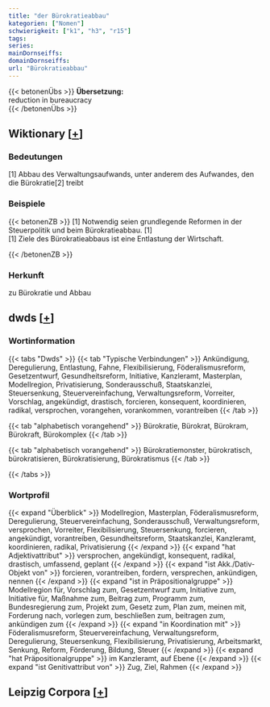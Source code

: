 ```yaml
---
title: "der Bürokratieabbau"
kategorien: ["Nomen"]
schwierigkeit: ["k1", "h3", "r15"]
tags:
series:
mainDornseiffs:
domainDornseiffs:
url: "Bürokratieabbau"
---
```


{{< betonenÜbs >}}
**Übersetzung:**  
reduction in bureaucracy  
{{< /betonenÜbs >}}

## Wiktionary [[+](https://de.wiktionary.org/wiki/Bürokratieabbau)]

### Bedeutungen
[1] Abbau des Verwaltungsaufwands, unter anderem des Aufwandes, den die Bürokratie[2] treibt  

### Beispiele
{{< betonenZB >}}
[1] Notwendig seien grundlegende Reformen in der Steuerpolitik und beim Bürokratieabbau. [1]  
[1] Ziele des Bürokratieabbaus ist eine Entlastung der Wirtschaft.  

{{< /betonenZB >}}
### Herkunft
zu Bürokratie und Abbau  



## dwds [[+](https://www.dwds.de/wb/Bürokratieabbau)]

### Wortinformation
{{< tabs "Dwds" >}}
{{< tab "Typische Verbindungen" >}}
Ankündigung, Deregulierung, Entlastung, Fahne, Flexibilisierung, Föderalismusreform, Gesetzentwurf, Gesundheitsreform, Initiative, Kanzleramt, Masterplan, Modellregion, Privatisierung, Sonderausschuß, Staatskanzlei, Steuersenkung, Steuervereinfachung, Verwaltungsreform, Vorreiter, Vorschlag, angekündigt, drastisch, forcieren, konsequent, koordinieren, radikal, versprochen, vorangehen, vorankommen, vorantreiben
{{< /tab >}}

{{< tab "alphabetisch vorangehend" >}}
Bürokratie, Bürokrat, Bürokram, Bürokraft, Bürokomplex
{{< /tab >}}

{{< tab "alphabetisch vorangehend" >}}
Bürokratiemonster, bürokratisch, bürokratisieren, Bürokratisierung, Bürokratismus
{{< /tab >}}

{{< /tabs >}}

### Wortprofil
{{< expand "Überblick" >}} Modellregion, Masterplan, Föderalismusreform, Deregulierung, Steuervereinfachung, Sonderausschuß, Verwaltungsreform, versprochen, Vorreiter, Flexibilisierung, Steuersenkung, forcieren, angekündigt, vorantreiben, Gesundheitsreform, Staatskanzlei, Kanzleramt, koordinieren, radikal, Privatisierung {{< /expand >}}
{{< expand "hat Adjektivattribut" >}} versprochen, angekündigt, konsequent, radikal, drastisch, umfassend, geplant {{< /expand >}}
{{< expand "ist Akk./Dativ-Objekt von" >}} forcieren, vorantreiben, fordern, versprechen, ankündigen, nennen {{< /expand >}}
{{< expand "ist in Präpositionalgruppe" >}} Modellregion für, Vorschlag zum, Gesetzentwurf zum, Initiative zum, Initiative für, Maßnahme zum, Beitrag zum, Programm zum, Bundesregierung zum, Projekt zum, Gesetz zum, Plan zum, meinen mit, Forderung nach, vorlegen zum, beschließen zum, beitragen zum, ankündigen zum {{< /expand >}}
{{< expand "in Koordination mit" >}} Föderalismusreform, Steuervereinfachung, Verwaltungsreform, Deregulierung, Steuersenkung, Flexibilisierung, Privatisierung, Arbeitsmarkt, Senkung, Reform, Förderung, Bildung, Steuer {{< /expand >}}
{{< expand "hat Präpositionalgruppe" >}} im Kanzleramt, auf Ebene {{< /expand >}}
{{< expand "ist Genitivattribut von" >}} Zug, Ziel, Rahmen {{< /expand >}}

## Leipzig Corpora [[+](https://corpora.uni-leipzig.de/en/res?word=Bürokratieabbau&corpusId=deu_newscrawl-public_2018)]

